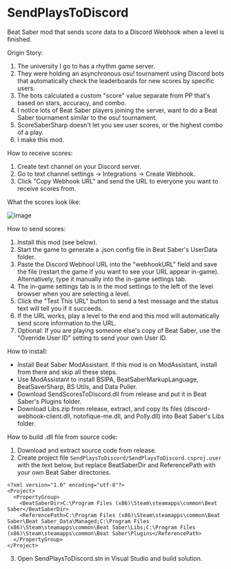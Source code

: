 # SendPlaysToDiscord
Beat Saber mod that sends score data to a Discord Webhook when a level is finished.

Origin Story:
1. The university I go to has a rhythm game server.
2. They were holding an asynchronous osu! tournament using Discord bots that automatically check the leaderboards for new scores by specific users.
3. The bots calculated a custom "score" value separate from PP that's based on stars, accuracy, and combo.
4. I notice lots of Beat Saber players joining the server, want to do a Beat Saber tournament similar to the osu! tournament.
5. ScoreSaberSharp doesn't let you see user scores, or the highest combo of a play.
6. I make this mod.

How to receive scores:
1. Create text channel on your Discord server.
2. Go to text channel settings -> Integrations -> Create Webhook.
3. Click "Copy Webhook URL" and send the URL to everyone you want to receive scores from.

What the scores look like:

![image](https://user-images.githubusercontent.com/33010927/136639144-7a848094-ec6d-456d-872a-7495f8812b0f.png)

How to send scores:
1. Install this mod (see below).
2. Start the game to generate a .json config file in Beat Saber's UserData folder.
3. Paste the Discord Webhool URL into the "webhookURL" field and save the file (restart the game if you want to see your URL appear in-game). Alternatively, type it manually into the in-game settings tab.
4. The in-game settings tab is in the mod settings to the left of the level browser when you are selecting a level.
5. Click the "Test This URL" button to send a test message and the status text will tell you if it succeeds.
6. If the URL works, play a level to the end and this mod will automatically send score information to the URL.
7. Optional: If you are playing someone else's copy of Beat Saber, use the "Override User ID" setting to send your own User ID.

How to install:
- Install Beat Saber ModAssistant. If this mod is on ModAssistant, install from there and skip all these steps.
- Use ModAssistant to install BSIPA, BeatSaberMarkupLanguage, BeatSaverSharp, BS Utils, and Data Puller.
- Download SendScoresToDiscord.dll from release and put it in Beat Saber's Plugins folder.
- Download Libs.zip from release, extract, and copy its files (discord-webhook-client.dll, notofique-me.dll, and Polly.dll) into Beat Saber's Libs folder.

How to build .dll file from source code:
1. Download and extract source code from release.
2. Create project file `SendPlaysToDiscord/SendPlaysToDiscord.csproj.user` with the text below, but replace BeatSaberDir and ReferencePath with your own Beat Saber directories.
```
<?xml version="1.0" encoding="utf-8"?>
<Project>
  <PropertyGroup>
    <BeatSaberDir>C:\Program Files (x86)\Steam\steamapps\common\Beat Saber</BeatSaberDir>
    <ReferencePath>C:\Program Files (x86)\Steam\steamapps\common\Beat Saber\Beat Saber_Data\Managed;C:\Program Files (x86)\Steam\steamapps\common\Beat Saber\Libs;C:\Program Files (x86)\Steam\steamapps\common\Beat Saber\Plugins</ReferencePath>
  </PropertyGroup>
</Project>
```
3. Open SendPlaysToDiscord.sln in Visual Studio and build solution.
